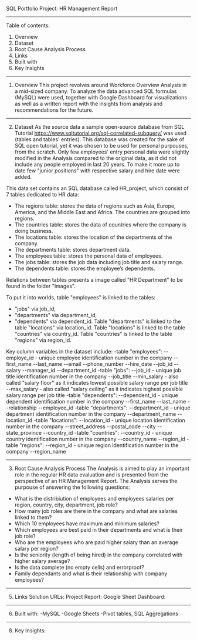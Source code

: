 SQL Portfolio Project: HR Management Report

------------------------------------------

Table of contents:
1. Overview
2. Dataset
3. Root Cause Analysis Process
4. Links
5. Built with
6. Key Insights

------------------------------------------

1. Overview
This project revolves around Workforce Overview Analysis in a mid-sized company. To analyze the data advanced SQL formulas (MySQL) were used, together with Google Dashboard for visualizations as well as a written report with the insights from analysis and recommendations for the future. 

------------------------------------------

2. Dataset
As the source data a sample open-source database from SQL Tutorial https://www.sqltutorial.org/sql-correlated-subquery/ was used (tables and tables' entries). This database was created for the sake of SQL open tutorial, yet it was chosen to be used for personal purpouses, from the scratch.
Only few employees' entry personal data were slightly modified in the Analysis compared to the original data, as it did not include any people employed in last 20 years. To make it more up to date few "junior positions" with respective salary and hire date were added.

This data set contains an SQL database called HR_project, which consist of 7 tables dedicated to HR data:
- The regions table: stores the data of regions such as Asia, Europe, America, and the Middle East and Africa. The countries are grouped into regions.
- The countries table: stores the data of countries where the company is doing business.
- The locations table: stores the location of the departments of the company.
- The departments table: stores department data.
- The employees table: stores the personal data of employees.
- The jobs table: stores the job data including job title and salary range.
- The dependents table: stores the employee’s dependents.

Relations between tables presents a image called "HR Department" to be found in the folder "Images".

To put it into worlds, table "employees" is linked to the tables:
- "jobs" via job_id,
- "departments" via department_id,
- "dependents" via dependent_id.
Table "departments" is linked to the table "locations" via location_id.
Table "locations" is linked to the table "countries" via country_id.
Table "countries" is linked to the table "regions" via region_id.

Key column variables in the dataset include:
-table "employees":
  -- employe_id - unique employee identification number in the company
  --first_name
  --last_name
  --email
  --phone_number
  --hire_date 
  --job_id
  --salary
  --manager_id
  --department_id
-table "jobs":
  --job_id - unique job title identification number in the company
  --job_title 
  --min_salary - also called "salary floor" as it indicates lowest possible salary range per job title
  --max_salary - also called "salary ceiling" as it indicates highest possible salary range per job title
-table "dependents":
  --dependent_id - unique dependent identification number in the company
  --first_name
  --last_name
  --relationship
  --employee_id
-table "departments":
  --department_id - unique department identification number in the company
  --department_name
  --location_id
-table "locations":
  --location_id - unique location identification number in the company
  --street_address
  --postal_code
  --city
  --state_province
  --country_id
-table "countries":
  --country_id - unique country identification number in the company
  --country_name
  --region_id
-table "regions":
  --region_id - unique region identification number in the company
  --region_name

------------------------------------------

3. Root Cause Analysis Process
The Analysis is aimed to play an important role in the regular HR data evaluation and is presented from the perspective of an HR Management Report.
The Analysis serves the purpouse of answering the following questions:
- What is the distribiution of employees and employees salaries per region, country, city, department, job role?
- How many job roles are there in the company and what are salaries linked to them?
- Which 10 employees have maximum and minimum salaries?
- Which employees are best paid in their departments and what is their job role?
- Who are the employees who are paid higher salary than an average salary per region?
- Is the seniority (length of being hired) in the company correlated with higher salary average?
- Is the data complete (no empty cells) and errorproof?
- Family dependants and what is their relationship with company employees? 

------------------------------------------

5. Links
Solution URLs:
Project Report:
Google Sheet Dashboard:

------------------------------------------

6. Built with:
-MySQL
-Google Sheets
-Pivot tables, SQL Aggregations

------------------------------------------

8. Key Insights:









